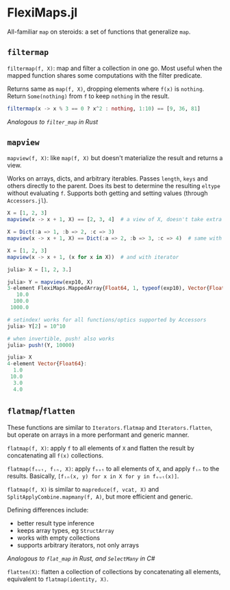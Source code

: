 # FlexiMaps.jl

All-familiar `map` on steroids: a set of functions that generalize `map`.

## `filtermap`

`filtermap(f, X)`: map and filter a collection in one go.
Most useful when the mapped function shares some computations with the filter predicate.

Returns same as `map(f, X)`, dropping elements where `f(x)` is `nothing`.
Return `Some(nothing)` from `f` to keep `nothing` in the result.

```julia
filtermap(x -> x % 3 == 0 ? x^2 : nothing, 1:10) == [9, 36, 81]
```

_Analogous to `filter_map` in Rust_

## `mapview`

`mapview(f, X)`: like `map(f, X)` but doesn't materialize the result and returns a view.

Works on arrays, dicts, and arbitrary iterables. Passes `length`, `keys` and others directly to the parent. Does its best to determine the resulting `eltype` without evaluating `f`. Supports both getting and setting values (through `Accessors.jl`).

```julia
X = [1, 2, 3]
mapview(x -> x + 1, X) == [2, 3, 4]  # a view of X, doesn't take extra memory

X = Dict(:a => 1, :b => 2, :c => 3)
mapview(x -> x + 1, X) == Dict(:a => 2, :b => 3, :c => 4)  # same with Dict

X = [1, 2, 3]
mapview(x -> x + 1, (x for x in X))  # and with iterator
```

```julia
julia> X = [1, 2, 3.]

julia> Y = mapview(exp10, X)
3-element FlexiMaps.MappedArray{Float64, 1, typeof(exp10), Vector{Float64}}:
   10.0
  100.0
 1000.0

# setindex! works for all functions/optics supported by Accessors
julia> Y[2] = 10^10

# when invertible, push! also works
julia> push!(Y, 10000)

julia> X
4-element Vector{Float64}:
  1.0
 10.0
  3.0
  4.0
```

## `flatmap`/`flatten`

These functions are similar to `Iterators.flatmap` and `Iterators.flatten`, but operate on arrays in a more performant and generic manner.

`flatmap(f, X)`: apply `f` to all elements of `X` and flatten the result by concatenating all `f(x)` collections.

`flatmap(fₒᵤₜ, fᵢₙ, X)`: apply `fₒᵤₜ` to all elements of `X`, and apply `fᵢₙ` to the results. Basically, `[fᵢₙ(x, y) for x in X for y in fₒᵤₜ(x)]`.

`flatmap(f, X)` is similar to `mapreduce(f, vcat, X)` and `SplitApplyCombine.mapmany(f, A)`, but more efficient and generic.

Defining differences include:
- better result type inference
- keeps array types, eg `StructArray`
- works with empty collections
- supports arbitrary iterators, not only arrays

_Analogous to `flat_map` in Rust, and `SelectMany` in C#_

`flatten(X)`: flatten a collection of collections by concatenating all elements, equivalent to `flatmap(identity, X)`.

